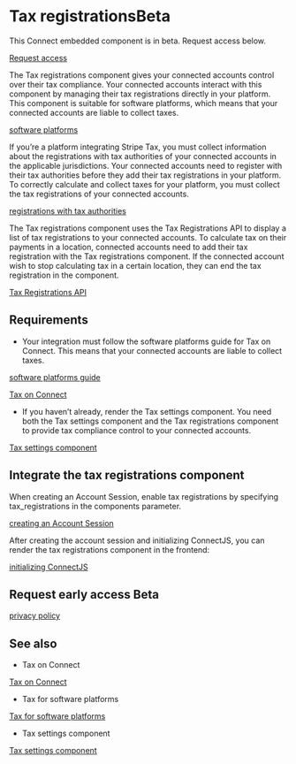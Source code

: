 # Tax registrationsBeta

This Connect embedded component is in beta. Request access below.

[Request access](#request-access)

The Tax registrations component gives your connected accounts control over their tax compliance. Your connected accounts interact with this component by managing their tax registrations directly in your platform. This component is suitable for software platforms, which means that your connected accounts are liable to collect taxes.

[software platforms](/tax/tax-for-platforms)

If you’re a platform integrating Stripe Tax, you must collect information about the registrations with tax authorities of your connected accounts in the applicable jurisdictions. Your connected accounts need to register with their tax authorities before they add their tax registrations in your platform. To correctly calculate and collect taxes for your platform, you must collect the tax registrations of your connected accounts.

[registrations with tax authorities](/tax/registering)

The Tax registrations component uses the Tax Registrations API to display a list of tax registrations to your connected accounts. To calculate tax on their payments in a location, connected accounts need to add their tax registration with the Tax registrations component. If the connected account wish to stop calculating tax in a certain location, they can end the tax registration in the component.

[Tax Registrations API](/tax/registrations-api)

## Requirements

- Your integration must follow the software platforms guide for Tax on Connect. This means that your connected accounts are liable to collect taxes.

[software platforms guide](/tax/tax-for-platforms)

[Tax on Connect](/tax/connect)

- If you haven’t already, render the Tax settings component. You need both the Tax settings component and the Tax registrations component to provide tax compliance control to your connected accounts.

[Tax settings component](/connect/supported-embedded-components/tax-settings)

## Integrate the tax registrations component

When creating an Account Session, enable tax registrations by specifying tax_registrations in the components parameter.

[creating an Account Session](/api/account_sessions/create)

After creating the account session and initializing ConnectJS, you can render the tax registrations component in the frontend:

[initializing ConnectJS](/connect/get-started-connect-embedded-components#account-sessions)

## Request early access  Beta

[privacy policy](https://stripe.com/privacy)

## See also

- Tax on Connect

[Tax on Connect](/tax/connect)

- Tax for software platforms

[Tax for software platforms](/tax/tax-for-platforms)

- Tax settings component

[Tax settings component](/connect/supported-embedded-components/tax-settings)
